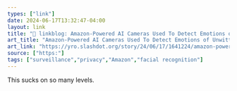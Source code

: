 ```yaml
---
types: ["link"]
date: 2024-06-17T13:32:47-04:00
layout: link
title: "🔗 linkblog: Amazon-Powered AI Cameras Used To Detect Emotions of Unwitting UK Train Passengers - Slashdot'"
art_title: "Amazon-Powered AI Cameras Used To Detect Emotions of Unwitting UK Train Passengers - Slashdot"
art_link: "https://yro.slashdot.org/story/24/06/17/1641224/amazon-powered-ai-cameras-used-to-detect-emotions-of-unwitting-uk-train-passengers?utm_source=rss1.0mainlinkanon&utm_medium=feed"
source: ["https:"]
tags: ["surveillance","privacy","Amazon","facial recognition"]
---
```

This sucks on so many levels.
